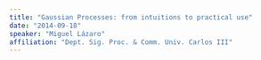```yaml
---
title: "Gaussian Processes: from intuitions to practical use"
date: "2014-09-18"
speaker: "Miguel Lázaro"
affiliation: "Dept. Sig. Proc. & Comm. Univ. Carlos III"
---
```

